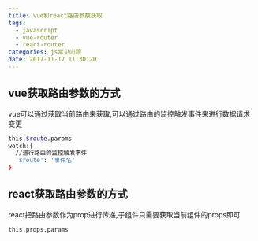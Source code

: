 ```yaml
---
title: vue和react路由参数获取
tags:
  - javascript
  - vue-router
  - react-router
categories: js常见问题
date: 2017-11-17 11:30:20
---
```


## vue获取路由参数的方式

vue可以通过获取当前路由来获取,可以通过路由的监控触发事件来进行数据请求变更
```bash
this.$route.params
watch:{
  //进行路由的监控触发事件
  '$route': '事件名'
}
```

## react获取路由参数的方式

react把路由参数作为prop进行传递,子组件只需要获取当前组件的props即可
```bash
this.props.params
```
